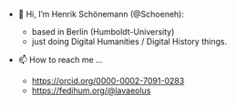 - 👋 Hi, I’m Henrik Schönemann (@Schoeneh):
  - based in Berlin (Humboldt-University)
  - just doing Digital Humanities / Digital History things.


- 📫 How to reach me ...
  - https://orcid.org/0000-0002-7091-0283
  - https://fedihum.org/@lavaeolus


<!---
Schoeneh/Schoeneh is a ✨ special ✨ repository because its `README.md` (this file) appears on your GitHub profile.
You can click the Preview link to take a look at your changes.
- 👀 I’m interested in ...
- 🌱 I’m currently learning ...
- 💞️ I’m looking to collaborate on ...
--->
